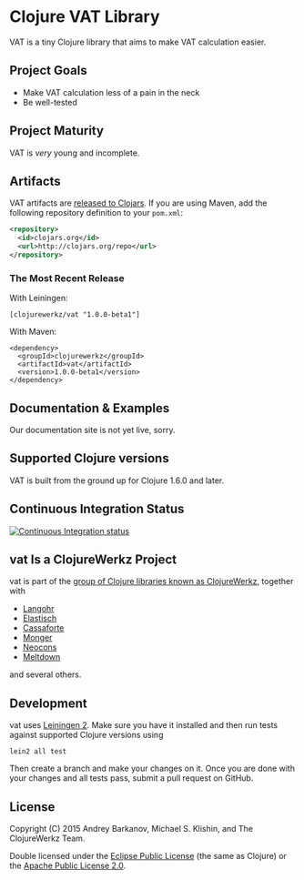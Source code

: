 # Clojure VAT Library

VAT is a tiny Clojure library that aims to make VAT calculation easier.


## Project Goals

 * Make VAT calculation less of a pain in the neck
 * Be well-tested
 

## Project Maturity

VAT is *very* young and incomplete.


## Artifacts

VAT artifacts are [released to Clojars](https://clojars.org/clojurewerkz/vat). If you are using Maven, add the following repository
definition to your `pom.xml`:

``` xml
<repository>
  <id>clojars.org</id>
  <url>http://clojars.org/repo</url>
</repository>
```

### The Most Recent Release

With Leiningen:

    [clojurewerkz/vat "1.0.0-beta1"]


With Maven:

    <dependency>
      <groupId>clojurewerkz</groupId>
      <artifactId>vat</artifactId>
      <version>1.0.0-beta1</version>
    </dependency>


## Documentation & Examples

Our documentation site is not yet live, sorry.


## Supported Clojure versions

VAT is built from the ground up for Clojure 1.6.0 and later.


## Continuous Integration Status

[![Continuous Integration status](https://secure.travis-ci.org/clojurewerkz/vat.png)](http://travis-ci.org/clojurewerkz/vat)


## vat Is a ClojureWerkz Project

vat is part of the [group of Clojure libraries known as ClojureWerkz](http://clojurewerkz.org), together with


 * [Langohr](http://clojurerabbitmq.info)
 * [Elastisch](http://clojureelasticsearch.info)
 * [Cassaforte](http://clojurecassandra.info)
 * [Monger](http://clojuremongodb.info)
 * [Neocons](http://clojureneo4j.info)
 * [Meltdown](https://github.com/clojurewerkz/meltdown)  

and several others.


## Development

vat uses [Leiningen
2](https://github.com/technomancy/leiningen/blob/master/doc/TUTORIAL.md). Make
sure you have it installed and then run tests against supported
Clojure versions using

    lein2 all test

Then create a branch and make your changes on it. Once you are done
with your changes and all tests pass, submit a pull request on GitHub.



## License

Copyright (C) 2015 Andrey Barkanov, Michael S. Klishin, and The ClojureWerkz Team.

Double licensed under the [Eclipse Public License](http://www.eclipse.org/legal/epl-v10.html) (the same as Clojure) or
the [Apache Public License 2.0](http://www.apache.org/licenses/LICENSE-2.0.html).
